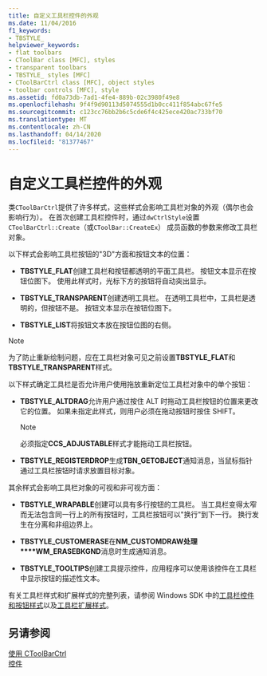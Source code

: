```yaml
---
title: 自定义工具栏控件的外观
ms.date: 11/04/2016
f1_keywords:
- TBSTYLE_
helpviewer_keywords:
- flat toolbars
- CToolBar class [MFC], styles
- transparent toolbars
- TBSTYLE_ styles [MFC]
- CToolBarCtrl class [MFC], object styles
- toolbar controls [MFC], style
ms.assetid: fd0a73db-7ad1-4fe4-889b-02c3980f49e8
ms.openlocfilehash: 9f4f9d90113d5074555d1b0cc411f854abc67fe5
ms.sourcegitcommit: c123cc76bb2b6c5cde6f4c425ece420ac733bf70
ms.translationtype: MT
ms.contentlocale: zh-CN
ms.lasthandoff: 04/14/2020
ms.locfileid: "81377467"
---
```

# <a name="customizing-the-appearance-of-a-toolbar-control"></a>自定义工具栏控件的外观

类`CToolBarCtrl`提供了许多样式，这些样式会影响工具栏对象的外观（偶尔也会影响行为）。 在首次创建工具栏控件时，通过`dwCtrlStyle`设置`CToolBarCtrl::Create`（或`CToolBar::CreateEx`） 成员函数的参数来修改工具栏对象。

以下样式会影响工具栏按钮的"3D"方面和按钮文本的位置：

- **TBSTYLE_FLAT**创建工具栏和按钮都透明的平面工具栏。 按钮文本显示在按钮位图下。 使用此样式时，光标下方的按钮将自动突出显示。

- **TBSTYLE_TRANSPARENT**创建透明工具栏。 在透明工具栏中，工具栏是透明的，但按钮不是。 按钮文本显示在按钮位图下。

- **TBSTYLE_LIST**将按钮文本放在按钮位图的右侧。

> [!NOTE]
> 为了防止重新绘制问题，应在工具栏对象可见之前设置**TBSTYLE_FLAT**和**TBSTYLE_TRANSPARENT**样式。

以下样式确定工具栏是否允许用户使用拖放重新定位工具栏对象中的单个按钮：

- **TBSTYLE_ALTDRAG**允许用户通过按住 ALT 时拖动工具栏按钮的位置来更改它的位置。 如果未指定此样式，则用户必须在拖动按钮时按住 SHIFT。

    > [!NOTE]
    >  必须指定**CCS_ADJUSTABLE**样式才能拖动工具栏按钮。

- **TBSTYLE_REGISTERDROP**生成**TBN_GETOBJECT**通知消息，当鼠标指针通过工具栏按钮时请求放置目标对象。

其余样式会影响工具栏对象的可视和非可视方面：

- **TBSTYLE_WRAPABLE**创建可以具有多行按钮的工具栏。 当工具栏变得太窄而无法包含同一行上的所有按钮时，工具栏按钮可以"换行"到下一行。 换行发生在分离和非组边界上。

- **TBSTYLE_CUSTOMERASE**在**NM_CUSTOMDRAW处理****WM_ERASEBKGND**消息时生成通知消息。

- **TBSTYLE_TOOLTIPS**创建工具提示控件，应用程序可以使用该控件在工具栏中显示按钮的描述性文本。

有关工具栏样式和扩展样式的完整列表，请参阅 Windows SDK 中的[工具栏控件和按钮样式](/windows/win32/Controls/toolbar-control-and-button-styles)以及[工具栏扩展样式](/windows/win32/Controls/toolbar-extended-styles)。

## <a name="see-also"></a>另请参阅

[使用 CToolBarCtrl](../mfc/using-ctoolbarctrl.md)<br/>
[控件](../mfc/controls-mfc.md)
